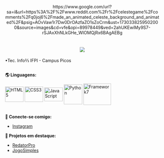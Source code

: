 <div align="center"> https://www.google.com/url?sa=i&url=https%3A%2F%2Fwww.reddit.com%2Fr%2Fcelestegame%2Fcomments%2Fq0joj6%2Fmade_an_animated_celeste_background_and_animated%2F&psig=AOvVaw1r7Dw0DrOAzfaZO1sZoCrm&ust=1730338259502000&source=images&cd=vfe&opi=89978449&ved=2ahUKEwiMy9S7-rSJAxXhNLkGHe_WIOMQjRx6BAgAEBg
</div>

<h1 align="center">
    <img src="https://readme-typing-svg.herokuapp.com/?font=Righteous&size=30&center=true&vCenter=true&width=500&height=50&duration=4000&color=7731F7&lines=Olá+🌸!;+Bem-vindo!;" />
</h1>


•Tec. Info⅔ IFPI - Campus Picos  

##

**🌎 Linguagens:**

<div style="display: inline_block;">
  <img align="center" alt="HTML5" height="50" width="60" src="https://cdn.jsdelivr.net/gh/devicons/devicon@latest/icons/html5/html5-original.svg" />
  <img align="center" alt="CSS3" height="50" width="60" src="https://cdn.jsdelivr.net/gh/devicons/devicon@latest/icons/css3/css3-original.svg" />
  <img align="center" alt="JavaScript" height="45" width="60" src="https://cdn.jsdelivr.net/gh/devicons/devicon@latest/icons/javascript/javascript-original.svg" />
  <img align="center" alt="Python" height="65" width="60" src="https://cdn.jsdelivr.net/gh/devicons/devicon@latest/icons/python/python-original.svg" />
  <img align="center" alt="Framework7" height="70" width="90" src="https://cdn.jsdelivr.net/gh/devicons/devicon@latest/icons/framework7/framework7-original-wordmark.svg" />
</div>

##

**🔗 Conecte-se comigo:**  
- [Instagram](https://www.instagram.com/all.marcoz_art?utm_source=ig_web_button_share_sheet&igsh=ZDNlZDc0MzIxNw==)

**📂 Projetos em destaque:**
- [RedatorPro](https://github.com/JMarcosMoura/RedatorPro_Mobile.git)
- [JogoSimples](https://github.com/JMarcosMoura/Jogo-Simples)
